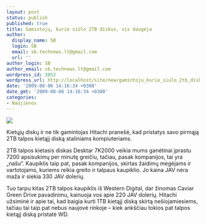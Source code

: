 ```yaml
---
layout: post
status: publish
published: true
title: Gamintojų, kurie siūlo 2TB diskus, vis daugėja
author:
  display_name: SB
  login: SB
  email: sb.technews.lt@gmail.com
  url: ''
author_login: SB
author_email: sb.technews.lt@gmail.com
wordpress_id: 3852
wordpress_url: http://localhost/site/new/gamintoju_kurie_siulo_2tb_diskus_vis_daugeja/
date: '2009-08-06 14:16:34 +0300'
date_gmt: '2009-08-06 14:16:34 +0300'
categories:
- Naujienos
---
```

<div class="imgright"><img src="http://tbn1.google.com/images?q=tbn:DpWdLLN6xUXkhM:http://www.apcmag.com/system/files/images/hitachi_1tb_open.jpg"  /></div>
<p>Kietųjų diskų ir ne tik gamintojas Hitachi pranešė, kad pristatys savo pirmąją 2TB talpos kietąjį diską staliniams kompiuteriams.</p>
<p>2TB talpos kietasis diskas Desktar 7K2000 veikia mums ganėtinai įprastu 7200 apsisukimų per minutę greičiu, tačiau, pasak kompanijos, tai yra „našu“. Kaupiklis taip pat, pasak kompanijos, skirtas žaidimų mėgėjams ir vartotojams, kuriems reikia greito ir talpaus kaupiklio. Jo kaina JAV nėra maža ir siekia 330 JAV dolerių.</p>
<p>Tuo tarpu kitas 2TB talpos kaupiklis iš Western Digital, dar žinomas Caviar Green Drive pavadinimu, kainuoja vos apie 220 JAV dolerių. Hitachi užsiminė ir apie tai, kad baigia kurti 1TB kietąjį diską skirtą nešiojamiesiems, tačiau tai taip pat nebus naujovė rinkoje – kiek ankščiau tokios pat talpos kietąjį diską pristatė WD.<br /></p>
